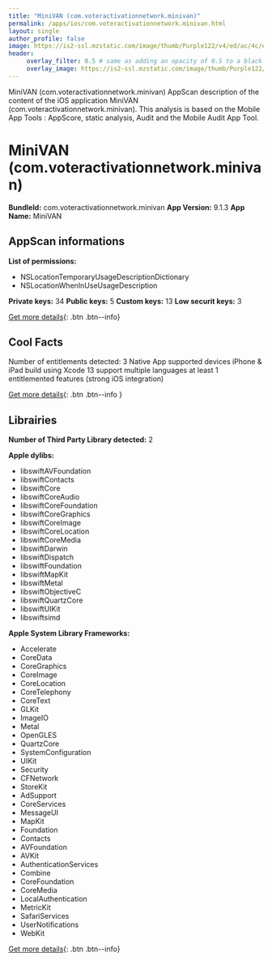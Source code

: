 ```yaml
---
title: "MiniVAN (com.voteractivationnetwork.minivan)"
permalink: /apps/ios/com.voteractivationnetwork.minivan.html
layout: single
author_profile: false
image: https://is2-ssl.mzstatic.com/image/thumb/Purple122/v4/ed/ac/4c/edac4c16-5807-304b-8a57-66af7fda4c08/AppIcon-0-0-1x_U007emarketing-0-0-0-7-0-0-sRGB-0-0-0-GLES2_U002c0-512MB-85-220-0-0.png/512x512bb.jpg
header: 
     overlay_filter: 0.5 # same as adding an opacity of 0.5 to a black background
     overlay_image: https://is2-ssl.mzstatic.com/image/thumb/Purple122/v4/ed/ac/4c/edac4c16-5807-304b-8a57-66af7fda4c08/AppIcon-0-0-1x_U007emarketing-0-0-0-7-0-0-sRGB-0-0-0-GLES2_U002c0-512MB-85-220-0-0.png/512x512bb.jpg
---
```

MiniVAN (com.voteractivationnetwork.minivan) AppScan description of the content of the iOS application MiniVAN (com.voteractivationnetwork.minivan). This analysis is based on the Mobile App Tools : AppScore, static analysis, Audit and the Mobile Audit App Tool.

# MiniVAN (com.voteractivationnetwork.minivan)

**BundleId:** com.voteractivationnetwork.minivan
**App Version:** 9.1.3
**App Name:** MiniVAN


## AppScan informations 

**List of permissions:** 
- NSLocationTemporaryUsageDescriptionDictionary
- NSLocationWhenInUseUsageDescription
  
  
**Private keys:** 34
**Public keys:** 5
**Custom keys:** 13
**Low securit keys:** 3
  
[Get more details](/pricing.html){: .btn .btn--info}

## Cool Facts

Number of entitlements detected: 3
Native App
supported devices iPhone & iPad
build using Xcode 13
support multiple languages
at least 1 entitlemented features (strong iOS integration)
  
[Get more details](/pricing.html){: .btn .btn--info }

## Librairies 
**Number of Third Party Library detected:** 2


**Apple dylibs:**
- libswiftAVFoundation
- libswiftContacts
- libswiftCore
- libswiftCoreAudio
- libswiftCoreFoundation
- libswiftCoreGraphics
- libswiftCoreImage
- libswiftCoreLocation
- libswiftCoreMedia
- libswiftDarwin
- libswiftDispatch
- libswiftFoundation
- libswiftMapKit
- libswiftMetal
- libswiftObjectiveC
- libswiftQuartzCore
- libswiftUIKit
- libswiftsimd


**Apple System Library Frameworks:**
- Accelerate
- CoreData
- CoreGraphics
- CoreImage
- CoreLocation
- CoreTelephony
- CoreText
- GLKit
- ImageIO
- Metal
- OpenGLES
- QuartzCore
- SystemConfiguration
- UIKit
- Security
- CFNetwork
- StoreKit
- AdSupport
- CoreServices
- MessageUI
- MapKit
- Foundation
- Contacts
- AVFoundation
- AVKit
- AuthenticationServices
- Combine
- CoreFoundation
- CoreMedia
- LocalAuthentication
- MetricKit
- SafariServices
- UserNotifications
- WebKit


  
[Get more details](/pricing.html){: .btn .btn--info}

